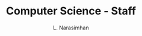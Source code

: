 ---
layout: profile
fname: V. Lakshmi
lname: Narasimhan
prefix: Prof
name: Prof. V. Lakshmi Narasimhan
department: Computer Science
title: Computer Science - Staff
position: Full Professor
subtitle: L. Narasimhan
qualifications:
    - B.Sc.,
    - B.E.,
    - M.E.,
    - Ph.D.,
    - GCM,
    - CELD,
    - P.E
office: Block 232, Office XXX
email: XXXX@mopipi.ub.bw
phone: 355-XXXX
img: csteam_ln.png

bio: Prof. Lakshmi Narasimhan is presently a full professor of Computer Science at the University of Botswana. He has published over 380 papers in the areas of Software Engineering, Sensor Networks, Cloud Computing and Information Engineering and on related case studies extensively.  In particular, his research interests are in IoT, parallel and distributed computing, software testing, data mining, Software process, asset management systems and Standards, sensor networks, Big data, Cloud computing and information management & fusion and their extensive case studies and performance evaluations.  His papers have appeared in such archival journals as the various IEEE Transactions and IEE Proceedings. He has also been the technical chair of six international conferences and has been on the technical panel of over 80 leading International Conferences.  Lakshmi has won competitive research funding to the tune of US$8 million. He has consulted to a number of industries and educational institutions on various IT and Software Engineering projects, including Boeing Aerospace and DoD of Australia and USA. Prof. Narasimhan is a Senior Member of the IEEE & ACM, Fellow of ACS, IEAust (Australia) and IEE (UK). He is a Technical Member of various Standards bodies such as, ISO, ANSI and IEEE. Prof. Narasimhan is an IEEE Distinguished Visitor and an ACM Distinguished Speaker.

areas:
- Software Development Methodology
- Software engineering principles and practice
- Embedded Systems Engineering
- Research Methodology
- Ethical Issues in Computing and Software Engineering
- Project Management
- Distributed object computing
-  operating systems
- Software Metrics and Quality Assurance
research:
- Wireless sensor networks
- Cloud computing
- Big data 
- Enterprise architectures
- Software Test Data Generation
-  Metrics, Software Comprehension and CBSE
- Genderization Issues in Computing and Software Engineering
- Petri net Theory and Modelling of Systems 
- Timeout Batching Arbitration Techniques
- Medical Gaming Technologies
- Performance Meta Modeling of Algorithms and Parallel Computer Architectures
- Research on Dynamic Load Balancing using Interval Arithmetic
- Research on Scheduling using Artificial Neural Networks
- Parallel and distributed scheduling
- Information Management and Exploitation for Intelligence Applications
- Multimedia and Geospatial Information Systems
- Event algebra system




publications:


professional: 
- "Conference Chair for the International Conference on Advances in Computing, Communication and Information Science (ACCIS-14), Cochin,India, 26-28, June 2014."
- Editor-in-Chief, International Journal of Advances In Engineering and Applied Science, 2014-current
community:
- Executive committee member of 4EB Radio Broadcasting Station for Tamil Language Programming, 1991-95.
- Technical member and assessor of the ESRL/DSTO Research & Technology Awards Committee, 1998-2000.
- Member of the DSTO-ADF Strategic Planning and Policy Committee on Technology, 1999-2000.
- Chair and Member of various Selection Panels for Research Scientists and Senior Research Scientists, 1995-2000.
-  Chair and Member of various Promotion Panels Senior Research Scientists, Research Scientists and Various cadres of Professional Officers, 1995-2000.
- Member Australian Defense-DSTO Futures Technology Forum, 1998-2000.
- Consultant through the World Bank to Bundung Institute of Technology (ITB), Indonesia, 2004 – Educational Programs in Computer Science and Software Engineering.
- Executive Committee Member, IEEE NSW Section, Australia, 2004 - current.
- ABET and SACS Program Accreditation Committee Chair, 2008-2009.
- Program Evaluator for Computer Science, ABET (Accreditation Board for Engineering and Technology), USA, 2008-current.
- Director (non-remunerating), Asthagiri Herbal Research Foundation, Chennai-96, India.

---